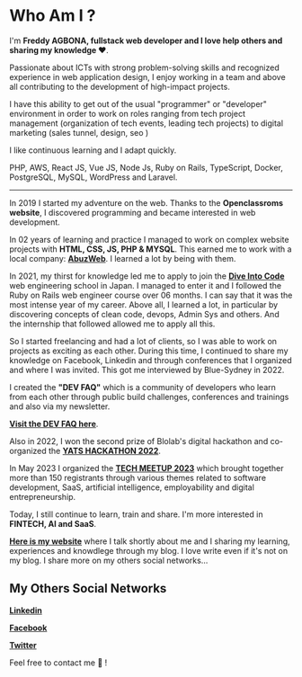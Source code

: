 # Who Am I ?

I'm **Freddy AGBONA, fullstack web developer and I love help others and sharing my knowledge ❤️**.

Passionate about ICTs with strong problem-solving skills and recognized experience in web application design, I enjoy working in a team and above all contributing to the development of high-impact projects.

I have this ability to get out of the usual "programmer" or "developer" environment in order to work on roles ranging from tech project management (organization of tech events, leading tech projects) to digital marketing (sales tunnel, design, seo )

I like continuous learning and I adapt quickly.

PHP, AWS, React JS, Vue JS, Node Js, Ruby on Rails, TypeScript, Docker, PostgreSQL, MySQL, WordPress and Laravel.

___

In 2019 I started my adventure on the web. Thanks to the **Openclassroms website**, I discovered programming and became interested in web development.

In 02 years of learning and practice I managed to work on complex website projects with **HTML, CSS, JS, PHP & MYSQL**. This earned me to work with a local company: **[AbuzWeb](https://abuzweb.com)**. I learned a lot by being with them.

In 2021, my thirst for knowledge led me to apply to join the **[Dive Into Code](https://diveintocode.jp/)** web engineering school in Japan. I managed to enter it and I followed the Ruby on Rails web engineer course over 06 months. I can say that it was the most intense year of my career. Above all, I learned a lot, in particular by discovering concepts of clean code, devops, Admin Sys and others. And the internship that followed allowed me to apply all this.

So I started freelancing and had a lot of clients, so I was able to work on projects as exciting as each other. During this time, I continued to share my knowledge on Facebook, Linkedin and through conferences that I organized and where I was invited. This got me interviewed by Blue-Sydney in 2022.

I created the **"DEV FAQ"** which is a community of developers who learn from each other through public build challenges, conferences and trainings and also via my newsletter.

**[Visit the DEV FAQ here](https://kloo.me/faqdudev)**.

Also in 2022, I won the second prize of Blolab's digital hackathon and co-organized the **[YATS HACKATHON 2022](https://lechasseurinfos.net/yats-hackathon-2022-katre-remporte-premier-prix/)**.

In May 2023 I organized the **[TECH MEETUP 2023](https://www.linkedin.com/posts/fredthedev_faqdudev-fredthedev-techmeetup2023-activity-7066353004181905408-7yb4?utm_source=share&utm_medium=member_desktop)** which brought together more than 150 registrants through various themes related to software development, SaaS, artificial intelligence, employability and digital entrepreneurship.

Today, I still continue to learn, train and share. I'm more interested in **FINTECH, AI and SaaS**.




**[Here is my website](https://fredthedev.com)** where I talk shortly about me and I sharing my learning, experiences and knowdlege through my blog. I love write even if it's not on my blog. I share more on my others social networks...

## My Others Social Networks

**[Linkedin](https://linkedin.com/in/fredthedev)**

**[Facebook](https://facebook.com/in/fredthedev)**

**[Twitter](https://twitter.com/fredthedev)**


Feel free to contact me 💌 !